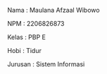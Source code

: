 Nama    : Maulana Afzaal Wibowo

NPM     : 2206826873

Kelas   : PBP E

Hobi    : Tidur

Jurusan : Sistem Informasi